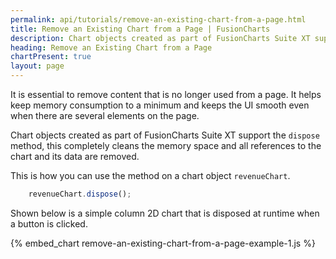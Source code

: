 ```yaml
---
permalink: api/tutorials/remove-an-existing-chart-from-a-page.html
title: Remove an Existing Chart from a Page | FusionCharts
description: Chart objects created as part of FusionCharts Suite XT support the dispose method, this completely cleans the memory space and all references to the chart and its data are removed.
heading: Remove an Existing Chart from a Page
chartPresent: true
layout: page
---
```


It is essential to remove content that is no longer used from a page. It helps keep memory consumption to a minimum and keeps the UI smooth even when there are several elements on the page.

Chart objects created as part of FusionCharts Suite XT support the `dispose` method, this completely cleans the memory space and all references to the chart and its data are removed.

This is how you can use the method on a chart object `revenueChart`.

```javascript
	revenueChart.dispose();
```

Shown below is a simple column 2D chart that is disposed at runtime when a button is clicked.

{% embed_chart remove-an-existing-chart-from-a-page-example-1.js %}